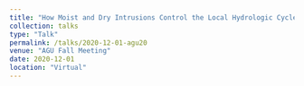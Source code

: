 ```yaml
---
title: "How Moist and Dry Intrusions Control the Local Hydrologic Cycle in Present and Future Climates "
collection: talks
type: "Talk"
permalink: /talks/2020-12-01-agu20
venue: "AGU Fall Meeting"
date: 2020-12-01
location: "Virtual"
---
```

